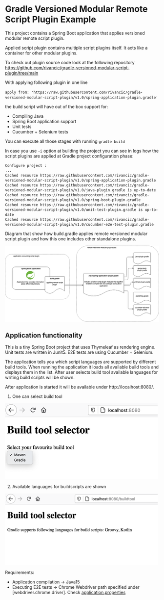 # Gradle Versioned Modular Remote Script Plugin Example

This project contains a Spring Boot application that applies versioned modular remote script plugin.

Applied script plugin contains multiple script plugins itself. It acts like a container for other modular plugins.

To check out plugin source code look at the following repository https://github.com/rivancic/gradle-versioned-modular-script-plugin/tree/main

With applying following plugin in one line 

`apply from: 'https://raw.githubusercontent.com/rivancic/gradle-versioned-modular-script-plugin/v1.0/spring-application-plugin.gradle'`

the build script will have out of the box support for:
- Compiling Java
- Spring Boot application support 
- Unit tests
- Cucumber + Selenium tests

You can execute all those stages with running `gradle build`

In case you use `-i` option at building the project you can see in logs how the script plugins are applied at 
Gradle project configuration phase:

```
Configure project :
...
Cached resource https://raw.githubusercontent.com/rivancic/gradle-versioned-modular-script-plugin/v1.0/spring-application-plugin.gradle
Cached resource https://raw.githubusercontent.com/rivancic/gradle-versioned-modular-script-plugin/v1.0/java-plugin.gradle is up-to-date
Cached resource https://raw.githubusercontent.com/rivancic/gradle-versioned-modular-script-plugin/v1.0/spring-boot-plugin.gradle
Cached resource https://raw.githubusercontent.com/rivancic/gradle-versioned-modular-script-plugin/v1.0/unit-test-plugin.gradle is up-to-date
Cached resource https://raw.githubusercontent.com/rivancic/gradle-versioned-modular-script-plugin/v1.0/cucumber-e2e-test-plugin.gradle  
```

Diagram that show how build.gradle applies remote versioned modular script plugin and how this one includes
other standalone plugins. 
<p width="100%">
  <img src="readme-content/remote-versioned-modular-plugin-application.png" alt="Application applying remote modular script plugin" width="1151">
</p>

## Application functionality

This is a tiny Spring Boot project that uses Thymeleaf as rendering engine.
Unit tests are written in Junit5.
E2E tests are using Cucumber + Selenium.

The application tells you which script languages are supported by different build tools.
When running the application it loads all available build tools and displays them in the list.
After user selects build tool available languages for writing build scripts will be shown.

After application is started it will be available under http://localhost:8080/.

1) One can select build tool 
<p width="100%">
  <img src="readme-content/modular-tool-selection-open.png" alt="Build Tool Selection" width="500px">
</p>

2) Available languages for buildscripts are shown
<p width="100%">
  <img src="readme-content/modular-selected-build-tool.png" alt="Build Tool Selected" width="500px">
</p>

Requirements:
- Application compilation -> Java15
- Executing E2E tests -> Chrome Webdriver path specified under [webdriver.chrome.driver]. Check [application.properties](src/cucumberE2eTest/resources/application.properties)